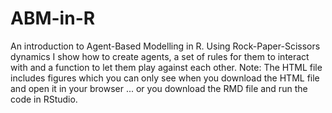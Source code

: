 # ABM-in-R
An introduction to Agent-Based Modelling in R. Using Rock-Paper-Scissors dynamics I show how to create agents, a set of rules for them to interact with and a function to let them play against each other. 
Note: The HTML file includes figures which you can only see when you download the HTML file and open it in your browser ... or you download the RMD file and run the code in RStudio.
